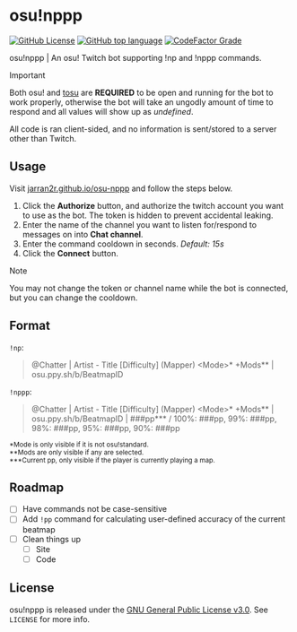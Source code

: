# osu!nppp
[![GitHub License](https://img.shields.io/github/license/jarran2r/osu-nppp)](LICENSE)
[![GitHub top language](https://img.shields.io/github/languages/top/jarran2r/osu-nppp)]()
[![CodeFactor Grade](https://img.shields.io/codefactor/grade/github/jarran2r/osu-nppp)](https://www.codefactor.io/repository/github/jarran2r/osu-nppp/)

osu!nppp | An osu! Twitch bot supporting !np and !nppp commands.
> [!IMPORTANT]
> Both osu! and [tosu](https://tosu.app) are __REQUIRED__ to be open and running for the bot to work properly, otherwise the bot will take an ungodly amount of time to respond and all values will show up as _undefined_.

All code is ran client-sided, and no information is sent/stored to a server other than Twitch.
## Usage
Visit [jarran2r.github.io/osu-nppp](https://jarran2r.github.io/osu-nppp) and follow the steps below.
1. Click the __Authorize__ button, and authorize the twitch account you want to use as the bot. The token is hidden to prevent accidental leaking.
2. Enter the name of the channel you want to listen for/respond to messages on into __Chat channel__.
3. Enter the command cooldown in seconds. _Default: 15s_
4. Click the __Connect__ button.

> [!NOTE]
> You may not change the token or channel name while the bot is connected, but you can change the cooldown.
## Format
`!np`:
> @Chatter | Artist - Title [Difficulty] (Mapper) &lt;Mode&gt;* +Mods** | osu.ppy.sh/b/BeatmapID

`!nppp`:
> @Chatter | Artist - Title [Difficulty] (Mapper) &lt;Mode&gt;* +Mods** | osu.ppy.sh/b/BeatmapID | ###pp*** / 100%: ###pp, 99%: ###pp, 98%: ###pp, 95%: ###pp, 90%: ###pp

<sup>*Mode is only visible if it is not osu!standard.</sup>  
<sup>**Mods are only visible if any are selected.</sup>  
<sup>***Current pp, only visible if the player is currently playing a map.</sup>
## Roadmap
- [ ] Have commands not be case-sensitive
- [ ] Add `!pp` command for calculating user-defined accuracy of the current beatmap
- [ ] Clean things up
  - [ ] Site
  - [ ] Code
## License
osu!nppp is released under the [GNU General Public License v3.0](LICENSE). See `LICENSE` for more info.
